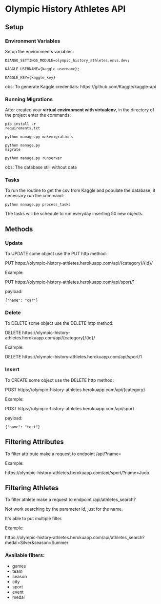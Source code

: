 # Olympic History Athletes API

## Setup

### Environment Variables
Setup the environments variables:
<code>
    <p>DJANGO_SETTINGS_MODULE=olympic_history_athletes.envs.dev;
    <p>KAGGLE_USERNAME={kaggle_username};
    <p>KAGGLE_KEY={kaggle_key}
</code>
<p>obs: To generate Kaggle credentials: https://github.com/Kaggle/kaggle-api

### Running Migrations
After created your <b>virtual environment with virtualenv</b>, in the directory of the project enter the commands:
<code>
    <p>pip install -r requirements.txt
    <p>python manage.py makemigrations
    <p>python manage.py migrate
    <p>python manage.py runserver
</code>
<p>obs: The database still without data

### Tasks
To run the routine to get the csv from Kaggle and populate the database, it necessary run the command:
<p><code>python manage.py process_tasks</code>
<p>The tasks will be schedule to run everyday inserting 50 new objects.


<h2>Methods</h2>
<p>
<h3>Update</h3>
To UPDATE some object use the PUT http method:
<p>PUT https://olympic-history-athletes.herokuapp.com/api/{category}/{id}/

<p>Example:
<p>PUT https://olympic-history-athletes.herokuapp.com/api/sport/1
<p>payload:
<p><code>{"name": "car"}</code>

<h3>Delete</h3>
To DELETE some object use the DELETE http method:
<p>DELETE https://olympic-history-athletes.herokuapp.com/api/{category}/{id}/

<p>Example:
<p>DELETE https://olympic-history-athletes.herokuapp.com/api/sport/1

<h3>Insert</h3>
To CREATE some object use the DELETE http method:
<p>POST https://olympic-history-athletes.herokuapp.com/api/{category}

<p>Example:
<p>POST https://olympic-history-athletes.herokuapp.com/api/sport
<p>payload:
<p><code>{"name": "test"}</code>


<h2>Filtering Attributes</h2>
To filter attribute make a request to endpoint /api/<category>?name=<attribute>

<p>Example:
<p>https://olympic-history-athletes.herokuapp.com/api/sport/?name=Judo


<h2>Filtering Athletes</h2>
To filter athlete make a request to endpoint /api/athletes_search?<params>
<p>Not work searching by the parameter id, just for the name.
<p>It's able to put multiple filter.
<p>Example:
<p>https://olympic-history-athletes.herokuapp.com/api/athletes_search?medal=Silver&season=Summer

<h3>Available filters:</h3>
<ul>
  <li>games</li>
  <li>team</li>
  <li>season</li>
  <li>city</li>
  <li>sport</li>
  <li>event</li>
  <li>medal</li>
</ul>
